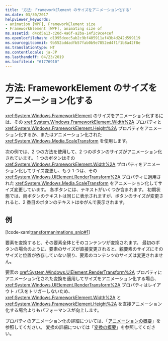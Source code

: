 ```yaml
---
title: '方法: FrameworkElement のサイズをアニメーション化する'
ms.date: 03/30/2017
helpviewer_keywords:
- animation [WPF], FrameworkElement size
- FrameworkElement [WPF], animating size of
ms.assetid: d4cd5a13-c20d-4a6f-a2ba-14f2c9ce4cef
ms.openlocfilehash: d1995deec5ab2c9bf405911af43b4d242d599119
ms.sourcegitcommit: 9b552addadfb57fab0b9e7852ed4f1f1b8a42f8e
ms.translationtype: HT
ms.contentlocale: ja-JP
ms.lasthandoff: 04/23/2019
ms.locfileid: "61776910"
---
```

# <a name="how-to-animate-the-size-of-a-frameworkelement"></a>方法: FrameworkElement のサイズをアニメーション化する
<xref:System.Windows.FrameworkElement> のサイズをアニメーション化するには、その <xref:System.Windows.FrameworkElement.Width%2A> プロパティと <xref:System.Windows.FrameworkElement.Height%2A> プロパティをアニメーション化するか、またはアニメーション化された <xref:System.Windows.Media.ScaleTransform> を使用します。  
  
 次の例では、2 つの方法を使用して、2 つのボタンのサイズがアニメーション化されています。 1 つのボタンはその <xref:System.Windows.FrameworkElement.Width%2A> プロパティをアニメーション化してサイズ変更し、もう 1 つは、その <xref:System.Windows.UIElement.RenderTransform%2A> プロパティに適用された <xref:System.Windows.Media.ScaleTransform> をアニメーション化してサイズ変更しています。 各ボタンには、テキストがいくつか含まれます。 初期状態では、両ボタンのテキストは同じに表示されますが、ボタンのサイズが変更されると、2 番目のボタンのテキストはゆがんで表示されます。  
  
## <a name="example"></a>例  
 [!code-xaml[transformanimations_snip#1](~/samples/snippets/xaml/VS_Snippets_Wpf/transformanimations_snip/XAML/AnimatingSizeExample.xaml#1)]  
  
 要素を変換すると、その要素全体とそのコンテンツが変換されます。 最初のボタンの場合のように、要素のサイズが直接変更されると、親要素のサイズにそのサイズと位置が依存していない限り、要素のコンテンツのサイズは変更されません。  
  
 要素の <xref:System.Windows.UIElement.RenderTransform%2A> プロパティにアニメーション化された変換を適用してサイズをアニメーション化する場合、<xref:System.Windows.UIElement.RenderTransform%2A> プロパティはレイアウト パスをトリガーしないため、<xref:System.Windows.FrameworkElement.Width%2A> と <xref:System.Windows.FrameworkElement.Height%2A> を直接アニメーション化する場合よりもパフォーマンスが向上します。  
  
 プロパティのアニメーション化の詳細については、「[アニメーションの概要](../graphics-multimedia/animation-overview.md)」を参照してください。 変換の詳細については「[変換の概要](../graphics-multimedia/transforms-overview.md)」を参照してください。
